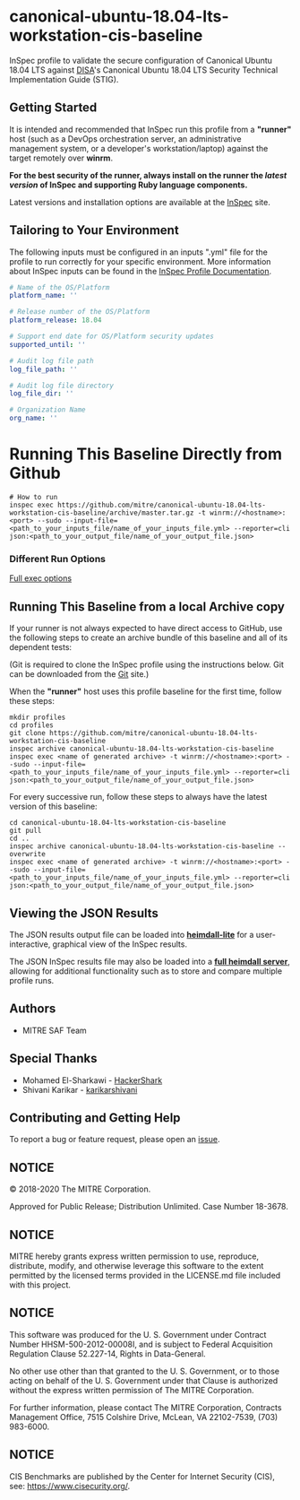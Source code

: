 # canonical-ubuntu-18.04-lts-workstation-cis-baseline

InSpec profile to validate the secure configuration of Canonical Ubuntu 18.04 LTS against [DISA](https://iase.disa.mil/stigs/)'s Canonical Ubuntu 18.04 LTS Security Technical Implementation Guide (STIG).

## Getting Started  
It is intended and recommended that InSpec run this profile from a __"runner"__ host (such as a DevOps orchestration server, an administrative management system, or a developer's workstation/laptop) against the target remotely over __winrm__.

__For the best security of the runner, always install on the runner the _latest version_ of InSpec and supporting Ruby language components.__ 

Latest versions and installation options are available at the [InSpec](http://inspec.io/) site.

## Tailoring to Your Environment
The following inputs must be configured in an inputs ".yml" file for the profile to run correctly for your specific environment. More information about InSpec inputs can be found in the [InSpec Profile Documentation](https://www.inspec.io/docs/reference/profiles/).

```yaml
# Name of the OS/Platform
platform_name: ''

# Release number of the OS/Platform
platform_release: 18.04

# Support end date for OS/Platform security updates
supported_until: ''

# Audit log file path
log_file_path: ''

# Audit log file directory 
log_file_dir: ''

# Organization Name
org_name: ''
```

# Running This Baseline Directly from Github

```
# How to run
inspec exec https://github.com/mitre/canonical-ubuntu-18.04-lts-workstation-cis-baseline/archive/master.tar.gz -t winrm://<hostname>:<port> --sudo --input-file=<path_to_your_inputs_file/name_of_your_inputs_file.yml> --reporter=cli json:<path_to_your_output_file/name_of_your_output_file.json>
```

### Different Run Options

  [Full exec options](https://docs.chef.io/inspec/cli/#options-3)

## Running This Baseline from a local Archive copy 

If your runner is not always expected to have direct access to GitHub, use the following steps to create an archive bundle of this baseline and all of its dependent tests:

(Git is required to clone the InSpec profile using the instructions below. Git can be downloaded from the [Git](https://git-scm.com/book/en/v2/Getting-Started-Installing-Git) site.)

When the __"runner"__ host uses this profile baseline for the first time, follow these steps: 

```
mkdir profiles
cd profiles
git clone https://github.com/mitre/canonical-ubuntu-18.04-lts-workstation-cis-baseline
inspec archive canonical-ubuntu-18.04-lts-workstation-cis-baseline
inspec exec <name of generated archive> -t winrm://<hostname>:<port> --sudo --input-file=<path_to_your_inputs_file/name_of_your_inputs_file.yml> --reporter=cli json:<path_to_your_output_file/name_of_your_output_file.json>
```
For every successive run, follow these steps to always have the latest version of this baseline:

```
cd canonical-ubuntu-18.04-lts-workstation-cis-baseline
git pull
cd ..
inspec archive canonical-ubuntu-18.04-lts-workstation-cis-baseline --overwrite
inspec exec <name of generated archive> -t winrm://<hostname>:<port> --sudo --input-file=<path_to_your_inputs_file/name_of_your_inputs_file.yml> --reporter=cli json:<path_to_your_output_file/name_of_your_output_file.json>
```

## Viewing the JSON Results

The JSON results output file can be loaded into __[heimdall-lite](https://heimdall-lite.mitre.org/)__ for a user-interactive, graphical view of the InSpec results. 

The JSON InSpec results file may also be loaded into a __[full heimdall server](https://github.com/mitre/heimdall)__, allowing for additional functionality such as to store and compare multiple profile runs.

## Authors
* MITRE SAF Team

## Special Thanks
* Mohamed El-Sharkawi - [HackerShark](https://github.com/HackerShark)
* Shivani Karikar - [karikarshivani](https://github.com/karikarshivani)

## Contributing and Getting Help
To report a bug or feature request, please open an [issue](https://github.com/mitre/canonical-ubuntu-18.04-lts-workstation-cis-baseline/issues/new).

## NOTICE

© 2018-2020 The MITRE Corporation.

Approved for Public Release; Distribution Unlimited. Case Number 18-3678.

## NOTICE  

MITRE hereby grants express written permission to use, reproduce, distribute, modify, and otherwise leverage this software to the extent permitted by the licensed terms provided in the LICENSE.md file included with this project.

## NOTICE  

This software was produced for the U. S. Government under Contract Number HHSM-500-2012-00008I, and is subject to Federal Acquisition Regulation Clause 52.227-14, Rights in Data-General.  

No other use other than that granted to the U. S. Government, or to those acting on behalf of the U. S. Government under that Clause is authorized without the express written permission of The MITRE Corporation. 

For further information, please contact The MITRE Corporation, Contracts Management Office, 7515 Colshire Drive, McLean, VA  22102-7539, (703) 983-6000.

## NOTICE

CIS Benchmarks are published by the Center for Internet Security (CIS), see: https://www.cisecurity.org/.
